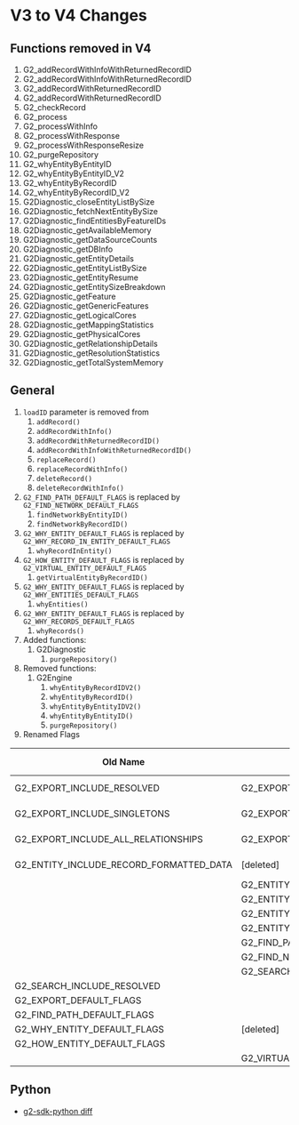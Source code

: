 # V3 to V4 Changes

## Functions removed in V4

1. G2_addRecordWithInfoWithReturnedRecordID
1. G2_addRecordWithInfoWithReturnedRecordID
1. G2_addRecordWithReturnedRecordID
1. G2_addRecordWithReturnedRecordID
1. G2_checkRecord
1. G2_process
1. G2_processWithInfo
1. G2_processWithResponse
1. G2_processWithResponseResize
1. G2_purgeRepository
1. G2_whyEntityByEntityID
1. G2_whyEntityByEntityID_V2
1. G2_whyEntityByRecordID
1. G2_whyEntityByRecordID_V2
1. G2Diagnostic_closeEntityListBySize
1. G2Diagnostic_fetchNextEntityBySize
1. G2Diagnostic_findEntitiesByFeatureIDs
1. G2Diagnostic_getAvailableMemory
1. G2Diagnostic_getDataSourceCounts
1. G2Diagnostic_getDBInfo
1. G2Diagnostic_getEntityDetails
1. G2Diagnostic_getEntityListBySize
1. G2Diagnostic_getEntityResume
1. G2Diagnostic_getEntitySizeBreakdown
1. G2Diagnostic_getFeature
1. G2Diagnostic_getGenericFeatures
1. G2Diagnostic_getLogicalCores
1. G2Diagnostic_getMappingStatistics
1. G2Diagnostic_getPhysicalCores
1. G2Diagnostic_getRelationshipDetails
1. G2Diagnostic_getResolutionStatistics
1. G2Diagnostic_getTotalSystemMemory

## General

1. `loadID` parameter is removed from
    1. `addRecord()`
    1. `addRecordWithInfo()`
    1. `addRecordWithReturnedRecordID()`
    1. `addRecordWithInfoWithReturnedRecordID()`
    1. `replaceRecord()`
    1. `replaceRecordWithInfo()`
    1. `deleteRecord()`
    1. `deleteRecordWithInfo()`
1. `G2_FIND_PATH_DEFAULT_FLAGS` is replaced by `G2_FIND_NETWORK_DEFAULT_FLAGS`
    1. `findNetworkByEntityID()`
    1. `findNetworkByRecordID()`
1. `G2_WHY_ENTITY_DEFAULT_FLAGS` is replaced by `G2_WHY_RECORD_IN_ENTITY_DEFAULT_FLAGS`
    1. `whyRecordInEntity()`
1. `G2_HOW_ENTITY_DEFAULT_FLAGS` is replaced by `G2_VIRTUAL_ENTITY_DEFAULT_FLAGS`
    1. `getVirtualEntityByRecordID()`
1. `G2_WHY_ENTITY_DEFAULT_FLAGS` is replaced by `G2_WHY_ENTITIES_DEFAULT_FLAGS`
    1. `whyEntities()`
1. `G2_WHY_ENTITY_DEFAULT_FLAGS` is replaced by `G2_WHY_RECORDS_DEFAULT_FLAGS`
    1. `whyRecords()`
1. Added functions:
    1. G2Diagnostic
        1. `purgeRepository()`
1. Removed functions:
    1. G2Engine
        1. `whyEntityByRecordIDV2()`
        1. `whyEntityByRecordID()`
        1. `whyEntityByEntityIDV2()`
        1. `whyEntityByEntityID()`
        1. `purgeRepository()`
1. Renamed Flags

| Old Name                                | New Name                                   | Old Value | New Value  |
|-----------------------------------------|--------------------------------------------|---------------|----------------|
| G2_EXPORT_INCLUDE_RESOLVED              | G2_EXPORT_INCLUDE_MULTI_RECORD_ENTITIES    |     0000 0001 |  same          |
| G2_EXPORT_INCLUDE_SINGLETONS            | G2_EXPORT_INCLUDE_SINGLE_RECORD_ENTITIES   |     0000 0010 |  same          |
| G2_EXPORT_INCLUDE_ALL_RELATIONSHIPS     | G2_EXPORT_INCLUDE_ALL_HAVING_RELATIONSHIPS |     0000 001E |  same          |
| G2_ENTITY_INCLUDE_RECORD_FORMATTED_DATA | [deleted]                                  |     0002 0000 |                |
|                                         | G2_ENTITY_INCLUDE_RECORD_UNMAPPED_DATA     |               | 0000 8000 0000 |
|                                         | G2_ENTITY_INCLUDE_RELATED_RECORD_TYPES     |               | 0000 2000 0000 |
|                                         | G2_ENTITY_OPTION_INCLUDE_FEATURE_ELEMENTS  |               | 0001 0000 0000 |
|                                         | G2_ENTITY_OPTION_INCLUDE_MATCH_KEY_DETAILS |               | 0004 0000 0000 |
|                                         | G2_FIND_PATH_MATCHING_INFO                 |               | 0000 4000 0000 |
|                                         | G2_FIND_NETWORK_MATCHING_INFO              |               | 0002 0000 0000 |
|                                         | G2_SEARCH_INCLUDE_MATCH_KEY_DETAILS        |               | G2_ENTITY_OPTION_INCLUDE_MATCH_KEY_DETAILS |
| G2_SEARCH_INCLUDE_RESOLVED              |                                            |               | [has new value] |
| G2_EXPORT_DEFAULT_FLAGS                 |                                            |               | [has new value] |
| G2_FIND_PATH_DEFAULT_FLAGS              |                                            |               | [has new value] |
| G2_WHY_ENTITY_DEFAULT_FLAGS             | [deleted]                                  |               |                 |
| G2_HOW_ENTITY_DEFAULT_FLAGS             |                                            |               | [has new value] |
|                                         |  G2_VIRTUAL_ENTITY_DEFAULT_FLAGS           |               |                 |

## Python

- [g2-sdk-python diff](https://github.com/senzing-garage/g2-sdk-python/compare/main...develop-g2v4.0)
